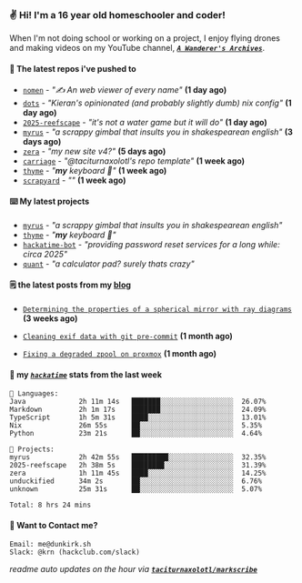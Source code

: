 ### ✌️ Hi! I'm a 16 year old homeschooler and coder!

When I'm not doing school or working on a project, I enjoy flying drones and making videos on my YouTube channel, [**_`A Wanderer's Archives`_**](https://youtube.com/@wanderer.archives).

#### 👷 The latest repos i've pushed to

- [`nomen`](https://github.com/aramshiva/nomen) - _"✍️ An web viewer of every name"_ **(1 day ago)**
- [`dots`](https://github.com/taciturnaxolotl/dots) - _"Kieran's opinionated (and probably slightly dumb) nix config"_ **(1 day ago)**
- [`2025-reefscape`](https://github.com/df1317/2025-reefscape) - _"it's not a water game but it will do"_ **(1 day ago)**
- [`myrus`](https://github.com/taciturnaxolotl/myrus) - _"a scrappy gimbal that insults you in shakespearean english"_ **(3 days ago)**
- [`zera`](https://github.com/taciturnaxolotl/zera) - _"my new site v4?"_ **(5 days ago)**
- [`carriage`](https://github.com/taciturnaxolotl/carriage) - _"@taciturnaxolotl's repo template"_ **(1 week ago)**
- [`thyme`](https://github.com/taciturnaxolotl/thyme) - _"**my** keyboard 🫶"_ **(1 week ago)**
- [`scrapyard`](https://github.com/hackclub/scrapyard) - _""_ **(1 week ago)**

#### ⌨️ My latest projects

- [`myrus`](https://github.com/taciturnaxolotl/myrus) - _"a scrappy gimbal that insults you in shakespearean english"_
- [`thyme`](https://github.com/taciturnaxolotl/thyme) - _"**my** keyboard 🫶"_
- [`hackatime-bot`](https://github.com/taciturnaxolotl/hackatime-bot) - _"providing password reset services for a long while: circa 2025"_
- [`quant`](https://github.com/taciturnaxolotl/quant) - _"a calculator pad? surely thats crazy"_

#### 🗒️ the latest posts from my [blog](https://dunkirk.sh)

- [`Determining the properties of a spherical mirror with ray diagrams`](https://dunkirk.sh/blog/spherical-ray-diagrams/) **(3 weeks ago)**

- [`Cleaning exif data with git pre-commit`](https://dunkirk.sh/blog/remove-exif-git-hook/) **(1 month ago)**

- [`Fixing a degraded zpool on proxmox`](https://dunkirk.sh/blog/degraded-zpool-proxmox/) **(1 month ago)**



#### 📡 my [_`hackatime`_](https://waka.hackclub.com) stats from the last week

```text
💾 Languages:
Java             2h 11m 14s   ███████░░░░░░░░░░░░░░░░░░  26.07%
Markdown         2h 1m 17s    ███████░░░░░░░░░░░░░░░░░░  24.09%
TypeScript       1h 5m 31s    ████░░░░░░░░░░░░░░░░░░░░░  13.01%
Nix              26m 55s      ██░░░░░░░░░░░░░░░░░░░░░░░  5.35%
Python           23m 21s      ██░░░░░░░░░░░░░░░░░░░░░░░  4.64%

💼 Projects:
myrus            2h 42m 55s   █████████░░░░░░░░░░░░░░░░  32.35%
2025-reefscape   2h 38m 5s    ████████░░░░░░░░░░░░░░░░░  31.39%
zera             1h 11m 45s   ████░░░░░░░░░░░░░░░░░░░░░  14.25%
unduckified      34m 2s       ██░░░░░░░░░░░░░░░░░░░░░░░  6.76%
unknown          25m 31s      ██░░░░░░░░░░░░░░░░░░░░░░░  5.07%

Total: 8 hrs 24 mins
```

#### 📮 Want to Contact me?

```text
Email: me@dunkirk.sh
Slack: @krn (hackclub.com/slack)
```

_readme auto updates on the hour via [**`taciturnaxolotl/markscribe`**](https://github.com/taciturnaxolotl/markscribe)_
